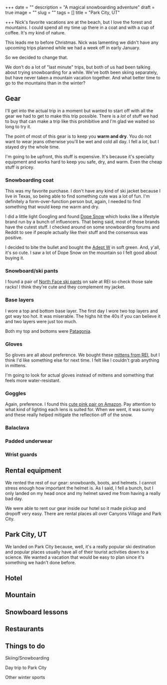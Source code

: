 +++
date = ""
description = "A magical snowboarding adventure"
draft = true
image = ""
slug = ""
tags = []
title = "Park City, UT"

+++
Nick's favorite vacations are at the beach, but I love the forest and mountains. I could spend all my time up there in a coat and with a cup of coffee. It's my kind of nature.

This leads me to before Christmas. Nick was lamenting we didn't have any upcoming trips planned while we had a week off in early January.

So we decided to change that.

We don't do a lot of "last minute" trips, but both of us had been talking about trying snowboarding for a while. We've both been skiing separately, but have never taken a mountain vacation together. And what better time to go to the mountains than in the winter?

## Gear

I'll get into the actual trip in a moment but wanted to start off with all the gear we had to get to make this trip possible. There is a _lot_ of stuff we had to buy that can make a trip like this prohibitive and I'm glad we waited so long to try it.

The point of most of this gear is to keep you **warm and dry**. You do not want to wear jeans otherwise you'll be wet and cold all day. I fell a _lot_, but I stayed dry the whole time.

I'm going to be upfront, this stuff is expensive. It's because it's specialty equipment and works hard to keep you safe, dry, and warm. Even the cheap stuff is pricey.

### Snowboarding coat

This was my favorite purchase. I don't have any kind of ski jacket because I live in Texas, so being able to find something cute was a lot of fun. I'm definitely a form-over-function person but, again, I needed to find something that would keep me warm and dry.

I did a little light Googling and found [Dope Snow](https://www.dopesnow.com/) which looks like a lifestyle brand run by a bunch of influencers. That being said, most of those brands have the cutest stuff. I checked around on some snowboarding forums and Reddit to see if people actually like their stuff and the consensus was positive.

I decided to bite the bullet and bought the [Adept W](https://www.dopesnow.com/adept-w-snowboard-jacket-women-soft-green) in soft green. And, y'all, it's so cute. I saw a lot of Dope Snow on the mountain so I felt good about buying it.

### Snowboard/ski pants

I found a pair of [North Face ski pants](https://www.rei.com/product/194944/the-north-face-freedom-insulated-snow-pants-womens-short-sizes) on sale at REI so check those sale racks! I think they're cute and they complement my jacket.

### Base layers

I wore a top and bottom base layer. The first day I wore two top layers and got way too hot. It was miserable. The highs hit the 40s if you can believe it and two layers were just too much.

Both my top and bottoms were [Patagonia](https://www.patagonia.com/shop/womens-baselayers).

### Gloves

So gloves are all about preference. We bought these [mittens from REI](https://www.rei.com/product/177846/rei-co-op-guide-insulated-mittens), but I think I'd like something else for next time. I felt like I couldn't grab anything in mittens.

I'm going to look for actual gloves instead of mittens and something that feels more water-resistant.

### Goggles

Again, preference. I found this [cute pink pair on Amazon](https://www.amazon.com/dp/B0B8G8SM3R?ref=ppx_yo2ov_dt_b_product_details&th=1). Pay attention to what kind of lighting each lens is suited for. When we went, it was sunny and these really helped mitigate the reflection off of the snow.

### Balaclava

### Padded underwear

### Wrist guards

## Rental equipment

We rented the rest of our gear: snowboards, boots, and helmets. I cannot stress enough how important the helmet is. As I said, I fell a bunch, but I only landed on my head once and my helmet saved me from having a really bad day.

We were able to rent our gear inside our hotel so it made pickup and dropoff very easy. There are rental places all over Canyons Village and Park City.

## Park City, UT

We landed on Park City because, well, it's a really popular ski destination and popular places usually have all of their tourist activities down to a science. We wanted a vacation that would be easy to plan since it's something we hadn't done before.

## Hotel

## Mountain

## Snowboard lessons

## Restaurants

## Things to do

Skiing/Snowboarding

Day trip to Park City

Other winter sports